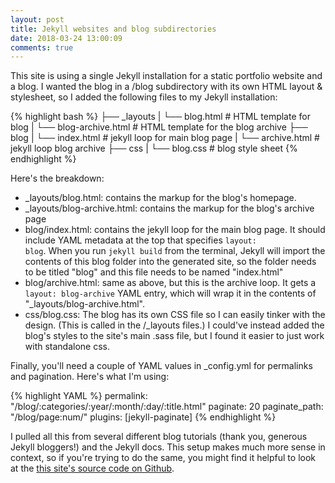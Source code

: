```yaml
---
layout: post
title: Jekyll websites and blog subdirectories
date: 2018-03-24 13:00:09
comments: true
---
```

This site is using a single Jekyll installation for a static portfolio website and a blog. I wanted the blog in a /blog subdirectory with its own HTML layout & stylesheet, so I added the following files to my Jekyll installation:

{% highlight bash %}
├── _layouts
|   └── blog.html # HTML template for blog
|   └── blog-archive.html # HTML template for the blog archive
├── blog
|   └── index.html # jekyll loop for main blog page
|   └── archive.html # jekyll loop blog archive
├── css
|   └── blog.css # blog style sheet
{% endhighlight %}

Here's the breakdown:

- _layouts/blog.html: contains the markup for the blog's homepage.
- _layouts/blog-archive.html: contains the markup for the blog's archive page
- blog/index.html: contains the jekyll loop for the main blog page. It should include YAML metadata at the top that specifies <code>layout: blog</code>. When you run <code>jekyll build</code> from the terminal, Jekyll will import the contents of this blog folder into the generated site, so the folder needs to be titled "blog" and this file needs to be named "index.html"
- blog/archive.html: same as above, but this is the archive loop. It gets a <code>layout: blog-archive</code> YAML entry, which will wrap it in the contents of "_layouts/blog-archive.html".
- css/blog.css: The blog has its own CSS file so I can easily tinker with the design. (This is called in the /_layouts files.) I could've instead added the blog's styles to the site's main .sass file, but I found it easier to just work with standalone css.

Finally, you'll need a couple of YAML values in _config.yml for permalinks and pagination. Here's what I'm using:

{% highlight YAML %}
permalink: "/blog/:categories/:year/:month/:day/:title.html"
paginate: 20
paginate_path: "/blog/page:num/"
plugins: [jekyll-paginate]
{% endhighlight %}

I pulled all this from several different blog tutorials (thank you, generous Jekyll bloggers!) and the Jekyll docs. This setup makes much more sense in context, so if you're trying to do the same, you might find it helpful to look at the [this site's source code on Github](https://github.com/timlockridge/timlockridgedotcom).
